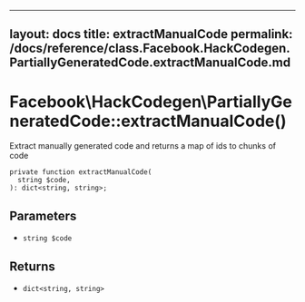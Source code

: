 
***

layout: docs
title: extractManualCode
permalink: /docs/reference/class.Facebook.HackCodegen.PartiallyGeneratedCode.extractManualCode.md
---







# Facebook\\HackCodegen\\PartiallyGeneratedCode::extractManualCode()




Extract manually generated code and returns a map of ids to chunks of code




``` Hack
private function extractManualCode(
  string $code,
): dict<string, string>;
```




## Parameters




+ ` string $code `




## Returns




* ` dict<string, string> `